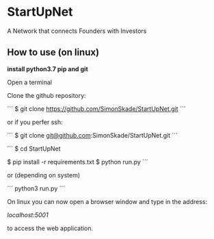 # StartUpNet

A Network that connects Founders with Investors

## How to use (on linux)

**install python3.7 pip and git**

Open a terminal

Clone the github repository:

´´´
$ git clone https://github.com/SimonSkade/StartUpNet.git
´´´

or if you perfer ssh:

´´´
$ git clone git@github.com:SimonSkade/StartUpNet.git
´´´

´´´
$ cd StartUpNet

$ pip install -r requirements.txt
$ python run.py
´´´

or (depending on system)

´´´
python3 run.py
´´´

On linux you can now open a browser window and type in the address:

*localhost:5001*

to access the web application.



